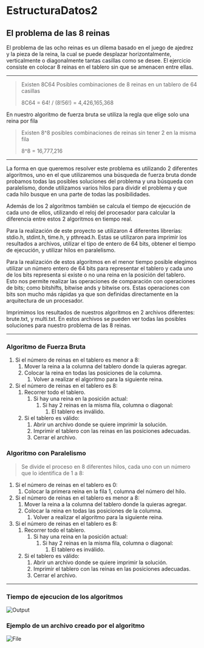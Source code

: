 # EstructuraDatos2
## El problema de las 8 reinas

El problema de las ocho reinas es un dilema basado en el juego de ajedrez y la pieza de la reina, la cual se puede desplazar horizontalmente, verticalmente o diagonalmente tantas casillas como se desee. El ejercicio consiste en colocar 8 reinas en el tablero sin que se amenacen entre ellas. 

--------------------

> Existen 8C64 Posibles combinaciones de 8 reinas en un tablero de 64 casillas
>
> 8C64 =  64! / (8!56!) = 4,426,165,368

En nuestro algoritmo de fuerza bruta se utiliza la regla que elige solo una reina por fila

> Existen 8^8 posibles combinaciones de reinas sin tener 2 en la misma fila
>
> 8^8 = 16,777,216

------------------

La forma en que queremos resolver este problema es utilizando 2 diferentes algoritmos, uno en el que utilizaremos una búsqueda de fuerza bruta donde probamos todas las posibles soluciones del problema y una búsqueda con paralelismo, donde utilizamos varios hilos para dividir el problema y que cada hilo busque en una parte de todas las posibilidades.

Además de los 2 algoritmos también se calcula el tiempo de ejecución de cada uno de ellos, utilizando el reloj del procesador para calcular la diferencia entre estos 2 algoritmos en tiempo real.

Para la realización de este proyecto se utilizaron 4 diferentes librerías: stdio.h, stdint.h, time.h, y pthread.h. Estas se utilizaron para imprimir los resultados a archivos, utilizar el tipo de entero de 64 bits, obtener el tiempo de ejecución, y utilizar hilos en paralelismo.

Para la realización de estos algoritmos en el menor tiempo posible elegimos utilizar un número entero de 64 bits para representar el tablero y cada uno de los bits representa si existe o no una reina en la posición del tablero. Esto nos permite realizar las operaciones de comparación con operaciones de bits; como bitshifts, bitwise ands y bitwise ors. Estas operaciones con bits son mucho más rápidas ya que son definidas directamente en la arquitectura de un procesador.

Imprimimos los resultados de nuestros algoritmos en 2 archivos diferentes: brute.txt, y multi.txt. En estos archivos se pueden ver todas las posibles soluciones para nuestro problema de las 8 reinas.

--------------

### Algoritmo de Fuerza Bruta

1. Si el número de reinas en el tablero es menor a 8:
    1. Mover la reina a la columna del tablero donde la quieras agregar.
    2. Colocar la reina en todas las posiciones de la columna.
        1. Volver a realizar el algoritmo para la siguiente reina.
2. Si el número de reinas en el tablero es 8:
    1. Recorrer todo el tablero.
        1. Si hay una reina en la posición actual:
            1. Si hay 2 reinas en la misma fila, columna o diagonal:
                1. El tablero es inválido.
    2. Si el tablero es válido:
        1. Abrir un archivo donde se quiere imprimir la solución.
        2. Imprimir el tablero con las reinas en las posiciones adecuadas.
        3. Cerrar el archivo.

### Algoritmo con Paralelismo

> Se divide el proceso en 8 diferentes hilos, cada uno con un número que lo identifica de 1 a 8:
1. Si el número de reinas en el tablero es 0:
    1. Colocar la primera reina en la fila 1, columna del número del hilo.
2. Si el número de reinas en el tablero es menor a 8:
    1. Mover la reina a la columna del tablero donde la quieras agregar.
    2. Colocar la reina en todas las posiciones de la columna.
        1. Volver a realizar el algoritmo para la siguiente reina.
3. Si el número de reinas en el tablero es 8:
    1. Recorrer todo el tablero.
        1. Si hay una reina en la posición actual:
            1. Si hay 2 reinas en la misma fila, columna o diagonal:
                1. El tablero es inválido.
    2. Si el tablero es válido:
        1. Abrir un archivo donde se quiere imprimir la solución.
        2. Imprimir el tablero con las reinas en las posiciones adecuadas.
        3. Cerrar el archivo.

----------------

### Tiempo de ejecucion de los algoritmos
![Output](https://user-images.githubusercontent.com/93450752/205466593-9a300b40-a0d8-4016-8df8-9e09fa83d4e2.png)

### Ejemplo de un archivo creado por el algoritmo
![File](https://user-images.githubusercontent.com/93450752/205466625-97c3b0d1-0763-4bb0-b60a-cb0aafd3f2b5.png)

